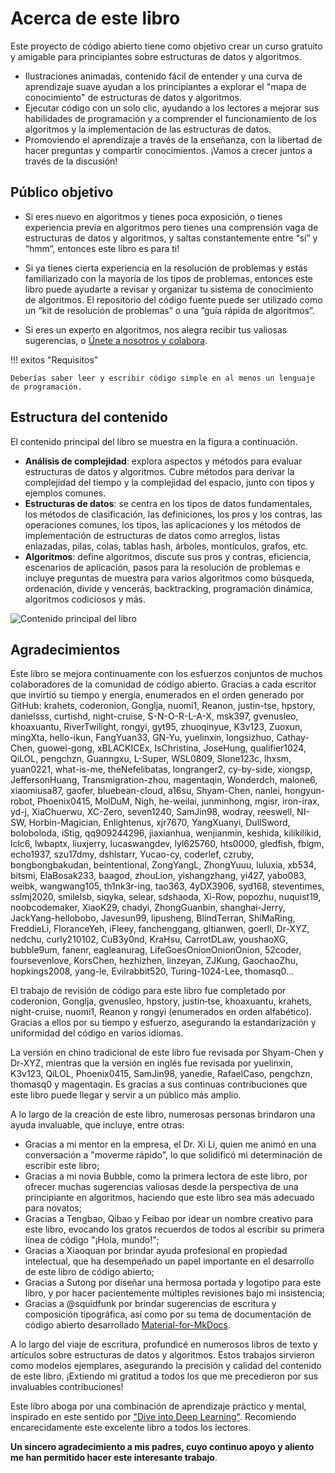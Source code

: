 # Acerca de este libro

Este proyecto de código abierto tiene como objetivo crear un curso gratuito y amigable para principiantes sobre estructuras de datos y algoritmos.

- Ilustraciones animadas, contenido fácil de entender y una curva de aprendizaje suave ayudan a los principiantes a explorar el "mapa de conocimiento" de estructuras de datos y algoritmos.
- Ejecutar código con un solo clic, ayudando a los lectores a mejorar sus habilidades de programación y a comprender el funcionamiento de los algoritmos y la implementación de las estructuras de datos.
- Promoviendo el aprendizaje a través de la enseñanza, con la libertad de hacer preguntas y compartir conocimientos. ¡Vamos a crecer juntos a través de la discusión!

## Público objetivo

- Si eres nuevo en algoritmos y tienes poca exposición, o tienes experiencia previa en algoritmos pero tienes una comprensión vaga de estructuras de datos y algoritmos, y saltas constantemente entre “sí” y “hmm”, entonces este libro es para ti!

- Si ya tienes cierta experiencia en la resolución de problemas y estás familiarizado con la mayoría de los tipos de problemas, entonces este libro puede ayudarte a revisar y organizar tu sistema de conocimiento de algoritmos. El repositorio del código fuente puede ser utilizado como un “kit de resolución de problemas” o una “guía rápida de algoritmos”.

- Si eres un experto en algoritmos, nos alegra recibir tus valiosas sugerencias, o [Únete a nosotros y colabora](https://www.hello-algo.com/chapter_appendix/contribution/).

!!! exitos "Requisitos"

    Deberías saber leer y escribir código simple en al menos un lenguaje de programación.

## Estructura del contenido

El contenido principal del libro se muestra en la figura a continuación.

- **Análisis de complejidad**: explora aspectos y métodos para evaluar estructuras de datos y algoritmos. Cubre métodos para derivar la complejidad del tiempo y la complejidad del espacio, junto con tipos y ejemplos comunes.
- **Estructuras de datos**: se centra en los tipos de datos fundamentales, los métodos de clasificación, las definiciones, los pros y los contras, las operaciones comunes, los tipos, las aplicaciones y los métodos de implementación de estructuras de datos como arreglos, listas enlazadas, pilas, colas, tablas hash, árboles, montículos, grafos, etc.
- **Algoritmos**: define algoritmos, discute sus pros y contras, eficiencia, escenarios de aplicación, pasos para la resolución de problemas e incluye preguntas de muestra para varios algoritmos como búsqueda, ordenación, divide y vencerás, backtracking, programación dinámica, algoritmos codiciosos y más.

![Contenido principal del libro](about_the_book.assets/hello_algo_mindmap.png)

## Agradecimientos

Este libro se mejora continuamente con los esfuerzos conjuntos de muchos colaboradores de la comunidad de código abierto. Gracias a cada escritor que invirtió su tiempo y energía, enumerados en el orden generado por GitHub: krahets, coderonion, Gonglja, nuomi1, Reanon, justin-tse, hpstory, danielsss, curtishd, night-cruise, S-N-O-R-L-A-X, msk397, gvenusleo, khoaxuantu, RiverTwilight, rongyi, gyt95, zhuoqinyue, K3v123, Zuoxun, mingXta, hello-ikun, FangYuan33, GN-Yu, yuelinxin, longsizhuo, Cathay-Chen, guowei-gong, xBLACKICEx, IsChristina, JoseHung, qualifier1024, QiLOL, pengchzn, Guanngxu, L-Super, WSL0809, Slone123c, lhxsm, yuan0221, what-is-me, theNefelibatas, longranger2, cy-by-side, xiongsp, JeffersonHuang, Transmigration-zhou, magentaqin, Wonderdch, malone6, xiaomiusa87, gaofer, bluebean-cloud, a16su, Shyam-Chen, nanlei, hongyun-robot, Phoenix0415, MolDuM, Nigh, he-weilai, junminhong, mgisr, iron-irax, yd-j, XiaChuerwu, XC-Zero, seven1240, SamJin98, wodray, reeswell, NI-SW, Horbin-Magician, Enlightenus, xjr7670, YangXuanyi, DullSword, boloboloda, iStig, qq909244296, jiaxianhua, wenjianmin, keshida, kilikilikid, lclc6, lwbaptx, liuxjerry, lucaswangdev, lyl625760, hts0000, gledfish, fbigm, echo1937, szu17dmy, dshlstarr, Yucao-cy, coderlef, czruby, bongbongbakudan, beintentional, ZongYangL, ZhongYuuu, luluxia, xb534, bitsmi, ElaBosak233, baagod, zhouLion, yishangzhang, yi427, yabo083, weibk, wangwang105, th1nk3r-ing, tao363, 4yDX3906, syd168, steventimes, sslmj2020, smilelsb, siqyka, selear, sdshaoda, Xi-Row, popozhu, nuquist19, noobcodemaker, XiaoK29, chadyi, ZhongGuanbin, shanghai-Jerry, JackYang-hellobobo, Javesun99, lipusheng, BlindTerran, ShiMaRing, FreddieLi, FloranceYeh, iFleey, fanchenggang, gltianwen, goerll, Dr-XYZ, nedchu, curly210102, CuB3y0nd, KraHsu, CarrotDLaw, youshaoXG, bubble9um, fanenr, eagleanurag, LifeGoesOnionOnionOnion, 52coder, foursevenlove, KorsChen, hezhizhen, linzeyan, ZJKung, GaochaoZhu, hopkings2008, yang-le, Evilrabbit520, Turing-1024-Lee, thomasq0...

El trabajo de revisión de código para este libro fue completado por coderonion, Gonglja, gvenusleo, hpstory, justin‐tse, khoaxuantu, krahets, night-cruise, nuomi1, Reanon y rongyi (enumerados en orden alfabético). Gracias a ellos por su tiempo y esfuerzo, asegurando la estandarización y uniformidad del código en varios idiomas.

La versión en chino tradicional de este libro fue revisada por Shyam-Chen y Dr-XYZ, mientras que la versión en inglés fue revisada por yuelinxin, K3v123, QiLOL, Phoenix0415, SamJin98, yanedie, RafaelCaso, pengchzn, thomasq0 y magentaqin. Es gracias a sus continuas contribuciones que este libro puede llegar y servir a un público más amplio.

A lo largo de la creación de este libro, numerosas personas brindaron una ayuda invaluable, que incluye, entre otras:

- Gracias a mi mentor en la empresa, el Dr. Xi Li, quien me animó en una conversación a "moverme rápido", lo que solidificó mi determinación de escribir este libro;
- Gracias a mi novia Bubble, como la primera lectora de este libro, por ofrecer muchas sugerencias valiosas desde la perspectiva de una principiante en algoritmos, haciendo que este libro sea más adecuado para novatos;
- Gracias a Tengbao, Qibao y Feibao por idear un nombre creativo para este libro, evocando los gratos recuerdos de todos al escribir su primera línea de código "¡Hola, mundo!";
- Gracias a Xiaoquan por brindar ayuda profesional en propiedad intelectual, que ha desempeñado un papel importante en el desarrollo de este libro de código abierto;
- Gracias a Sutong por diseñar una hermosa portada y logotipo para este libro, y por hacer pacientemente múltiples revisiones bajo mi insistencia;
- Gracias a @squidfunk por brindar sugerencias de escritura y composición tipográfica, así como por su tema de documentación de código abierto desarrollado [Material-for-MkDocs](https://github.com/squidfunk/mkdocs-material/tree/master).

A lo largo del viaje de escritura, profundicé en numerosos libros de texto y artículos sobre estructuras de datos y algoritmos. Estos trabajos sirvieron como modelos ejemplares, asegurando la precisión y calidad del contenido de este libro. ¡Extiendo mi gratitud a todos los que me precedieron por sus invaluables contribuciones!

Este libro aboga por una combinación de aprendizaje práctico y mental, inspirado en este sentido por ["Dive into Deep Learning"](https://github.com/d2l-ai/d2l-en). Recomiendo encarecidamente este excelente libro a todos los lectores.

**Un sincero agradecimiento a mis padres, cuyo continuo apoyo y aliento me han permitido hacer este interesante trabajo**.

